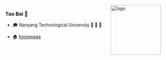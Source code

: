 <!--
**tao-bai/tao-bai** is a ✨ _special_ ✨ repository because its `README.md` (this file) appears on your GitHub profile.

Here are some ideas to get you started:

- 🔭 I’m currently working on ...
- 🌱 I’m currently learning ...
- 👯 I’m looking to collaborate on ...
- 🤔 I’m looking for help with ...
- 💬 Ask me about ...
- 📫 How to reach me: ...
- 😄 Pronouns: ...
- ⚡ Fun fact: ...
-->
<img src="https://github-readme-stats.vercel.app/api?username=tao-bai&show_icons=true&theme=vue" alt="logo" height="160" align="right" style="margin: 5px; margin-bottom: 20px;" />

### Tao Bai :rocket:

- :mortar_board: Nanyang Technological University :palm_tree: :palm_tree: :palm_tree:

- :house: [homepage](https://tao-bai.github.io/)
